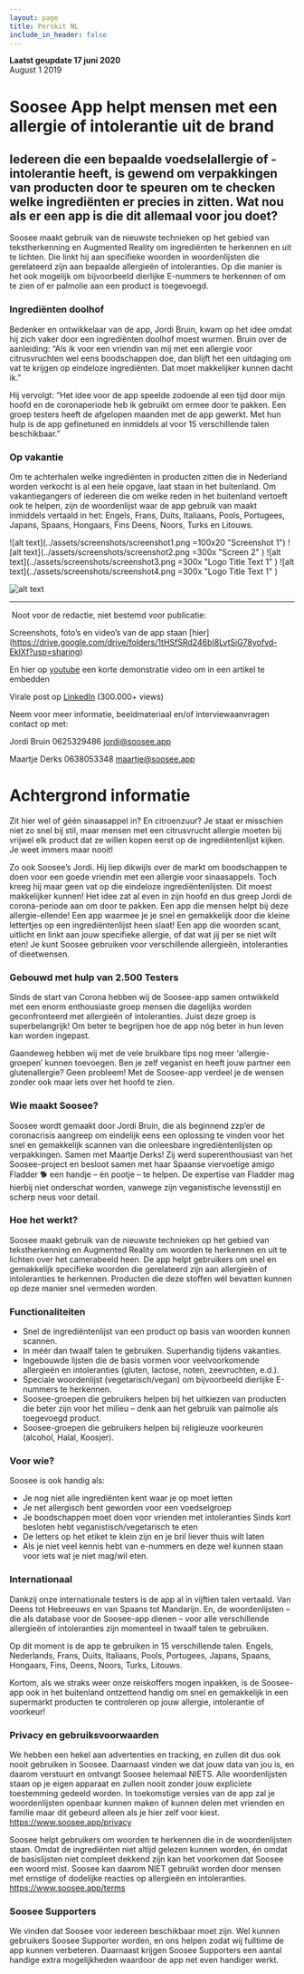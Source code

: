 ```yaml
---
layout: page
title: Perskit NL
include_in_header: false
---
```



**Laatst geupdate 17 juni 2020**  
August 1 2019

# Soosee App helpt mensen met een allergie of intolerantie uit de brand

## Iedereen die een bepaalde voedselallergie of -intolerantie heeft, is gewend om verpakkingen van producten door te speuren om te checken welke ingrediënten er precies in zitten. Wat nou als er een app is die dit allemaal voor jou doet?

Soosee maakt gebruik van de nieuwste technieken op het gebied van tekstherkenning en Augmented Reality om ingrediënten te herkennen en uit te lichten. Die linkt hij aan specifieke woorden in woordenlijsten die gerelateerd zijn aan bepaalde allergieën of intoleranties. Op die manier is het ook mogelijk om bijvoorbeeld dierlijke E-nummers te herkennen of om te zien of er palmolie aan een product is toegevoegd.

### Ingrediënten doolhof

Bedenker en ontwikkelaar van de app, Jordi Bruin, kwam op het idee omdat hij zich vaker door een ingrediënten doolhof moest wurmen. Bruin over de aanleiding: “Als ik voor een vriendin van mij met een allergie voor citrusvruchten wel eens boodschappen doe, dan blijft het een uitdaging om vat te krijgen op eindeloze ingrediënten. Dat moet makkelijker kunnen dacht ik.”

Hij vervolgt: “Het idee voor de app speelde zodoende al een tijd door mijn hoofd en de coronaperiode heb ik gebruikt om ermee door te pakken. Een groep testers heeft de afgelopen maanden met de app gewerkt. Met hun hulp is de app gefinetuned en inmiddels al voor 15 verschillende talen beschikbaar.”

### Op vakantie

Om te achterhalen welke ingrediënten in producten zitten die in Nederland worden verkocht is al een hele opgave, laat staan in het buitenland. Om vakantiegangers of iedereen die om welke reden in het buitenland vertoeft ook te helpen, zijn de woordenlijst waar de app gebruik van maakt inmiddels vertaald in het: Engels, Frans, Duits, Italiaans, Pools, Portugees, Japans, Spaans, Hongaars, Fins Deens, Noors, Turks en Litouws.


![alt text](../assets/screenshots/screenshot1.png =100x20 "Screenshot 1")
![alt text](../assets/screenshots/screenshot2.png =300x "Screen 2" )
![alt text](../assets/screenshots/screenshot3.png =300x "Logo Title Text 1" )
![alt text](../assets/screenshots/screenshot4.png =300x "Logo Title Text 1" )

![alt text](https://www.soosee.app/assets/screenshots/screenshot2.png=300x "Logo Title Text 1" )

____________________________________________

 Noot voor de redactie, niet bestemd voor publicatie:

Screenshots, foto’s en video’s van de app staan [hier]
(https://drive.google.com/drive/folders/1tHSfSRd246bI8LvtSiG78yofvd-EkIXf?usp=sharing)

En hier op [youtube](https://youtu.be/_olxi98dTJU) een korte demonstratie video om in een artikel te embedden

Virale post op [LinkedIn](https://www.linkedin.com/feed/update/urn:li:activity:6669536556455399424) (300.000+ views)

Neem voor meer informatie, beeldmateriaal en/of interviewaanvragen contact op met: 

Jordi Bruin
0625329486
jordi@soosee.app

Maartje Derks 
0638053348
maartje@soosee.app


# Achtergrond informatie

Zit hier wel of géén sinaasappel in? En citroenzuur? Je staat er misschien niet zo snel bij stil, maar mensen met een citrusvrucht allergie moeten bij vrijwel elk product dat ze willen kopen eerst op de ingrediëntenlijst kijken. Je weet immers maar nooit! 

Zo ook Soosee’s Jordi. Hij liep dikwijls over de markt om boodschappen te doen voor een goede vriendin met een allergie voor sinaasappels. Toch kreeg hij maar geen vat op die eindeloze ingrediëntenlijsten. Dit moest makkelijker kunnen!
Het idee zat al even in zijn hoofd en dus greep Jordi de corona-periode aan om door te pakken. Een app die mensen helpt bij deze allergie-ellende! Een app waarmee je je snel en gemakkelijk door die kleine lettertjes op een ingrediëntenlijst heen slaat! Een app die woorden scant, uitlicht en linkt aan jouw specifieke allergie, of dat wat jij per se niet wilt eten! Je kunt Soosee gebruiken voor verschillende allergieën, intoleranties of dieetwensen.

### Gebouwd met hulp van 2.500 Testers
Sinds de start van Corona hebben wij de Soosee-app samen ontwikkeld met een enorm enthousiaste groep mensen die dagelijks worden geconfronteerd met allergieën of intoleranties. Juist deze groep is superbelangrijk! Om beter te begrijpen hoe de app nóg beter in hun leven kan worden ingepast. 

Gaandeweg hebben wij met de vele bruikbare tips nog meer ‘allergie-groepen’ kunnen toevoegen. Ben je zelf veganist en heeft jouw partner een glutenallergie? Geen probleem! Met de Soosee-app verdeel je de wensen zonder ook maar iets over het hoofd te zien.


### Wie maakt Soosee?
Soosee wordt gemaakt door Jordi Bruin, die als beginnend zzp’er de coronacrisis aangreep om eindelijk eens een oplossing te vinden voor het snel en gemakkelijk scannen van die onleesbare ingrediëntenlijsten op verpakkingen. Samen met Maartje Derks! Zij werd superenthousiast van het Soosee-project en besloot samen met haar Spaanse viervoetige amigo Fladder 🐕 een handje – én pootje – te helpen. De expertise van Fladder mag hierbij niet onderschat worden, vanwege zijn veganistische levensstijl en scherp neus voor detail.

### Hoe het werkt?
Soosee maakt gebruik van de nieuwste technieken op het gebied van tekstherkenning en Augmented Reality om woorden te herkennen en uit te lichten over het camerabeeld heen. De app helpt gebruikers om snel en gemakkelijk specifieke woorden die gerelateerd zijn aan allergieën of intoleranties te herkennen. Producten die deze stoffen wél bevatten kunnen op deze manier snel vermeden worden.

### Functionaliteiten
- Snel de ingrediëntenlijst van een product op basis van woorden kunnen scannen.
- In méér dan twaalf talen te gebruiken. Superhandig tijdens vakanties.
- Ingebouwde lijsten die de basis vormen voor veelvoorkomende allergieën en intoleranties (gluten, lactose, noten, zeevruchten, e.d.).
- Speciale woordenlijst (vegetarisch/vegan) om bijvoorbeeld dierlijke E-nummers te herkennen.
- Soosee-groepen die gebruikers helpen bij het uitkiezen van producten die beter zijn voor het milieu – denk aan het gebruik van palmolie als toegevoegd product.
- Soosee-groepen die gebruikers helpen bij religieuze voorkeuren (alcohol, Halal, Koosjer).

### Voor wie?
Soosee is ook handig als:
- Je nog niet alle ingrediënten kent waar je op moet letten
- Je net allergisch bent geworden voor een voedselgroep
- Je boodschappen moet doen voor vrienden met intoleranties
Sinds kort besloten hebt veganistisch/vegetarisch te eten
- De letters op het etiket te klein zijn en je bril liever thuis wilt laten
- Als je niet veel kennis hebt van e-nummers en deze wel kunnen staan voor iets wat je niet mag/wil eten.

### Internationaal
Dankzij onze internationale testers is de app al in vijftien talen vertaald. Van Deens tot Hebreeuws en van Spaans tot Mandarijn. En, de woordenlijsten – die als database voor de Soosee-app dienen – voor alle verschillende allergieën of intoleranties zijn momenteel in twaalf talen te gebruiken.

Op dit moment is de app te gebruiken in 15 verschillende talen.
Engels, Nederlands, Frans, Duits, Italiaans, Pools, Portugees, Japans, Spaans, Hongaars, Fins, Deens, Noors, Turks, Litouws.  

Kortom, als we straks weer onze reiskoffers mogen inpakken, is de Soosee-app ook in het buitenland ontzettend handig om snel en gemakkelijk in een supermarkt producten te controleren op jouw allergie, intolerantie of voorkeur! 

### Privacy en gebruiksvoorwaarden
We hebben een hekel aan advertenties en tracking, en zullen dit dus ook nooit gebruiken in Soosee. Daarnaast vinden we dat jouw data van jou is, en daarom verstuurt en ontvangt Soosee helemaal NIETS. Alle woordenlijsten staan op je eigen apparaat en zullen nooit zonder jouw expliciete toestemming gedeeld worden. In toekomstige versies van de app zal je woordenlijsten openbaar kunnen maken of kunnen delen met vrienden en familie maar dit gebeurd alleen als je hier zelf voor kiest.
https://www.soosee.app/privacy

Soosee helpt gebruikers om woorden te herkennen die in de woordenlijsten staan. Omdat de ingrediënten niet altijd gelezen kunnen worden, én omdat de basislijsten niet compleet dekkend zijn kan het voorkomen dat Soosee een woord mist. Soosee kan daarom NIET gebruikt worden door mensen met ernstige of dodelijke reacties op allergieën en intoleranties.
https://www.soosee.app/terms

### Soosee Supporters
We vinden dat Soosee voor iedereen beschikbaar moet zijn. Wel kunnen gebruikers Soosee Supporter worden, en ons helpen zodat wij fulltime de app kunnen verbeteren. Daarnaast krijgen Soosee Supporters een aantal handige extra mogelijkheden waardoor de app net even handiger werkt.







